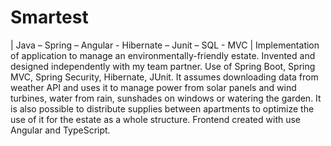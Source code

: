 # Smartest
| Java – Spring – Angular - Hibernate – Junit – SQL - MVC |
Implementation of application to manage an environmentally-friendly
estate. Invented and designed independently with my team partner.
Use of Spring Boot, Spring MVC, Spring Security, Hibernate, JUnit. It
assumes downloading data from weather API and uses it to manage
power from solar panels and wind turbines, water from rain,
sunshades on windows or watering the garden. It is also possible to
distribute supplies between apartments to optimize the use of it for
the estate as a whole structure. Frontend created with use Angular
and TypeScript.
